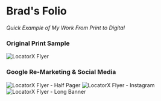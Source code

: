 # Brad's Folio		
_Quick Example of My Work From Print to Digital_

### Original Print Sample
![LocatorX Flyer](https://iambradblackburn.github.io/folio/LocatorX-Option1.png)

### Google Re-Marketing & Social Media		
![LocatorX Flyer - Half Pager](https://iambradblackburn.github.io/folio/LocatorX-HalfPage.png)
![LocatorX Flyer - Instagram](https://iambradblackburn.github.io/folio/LocatorX-Instagram.png)
![LocatorX Flyer - Long Banner](https://iambradblackburn.github.io/folio/LocatorX-LongBanner.png)
